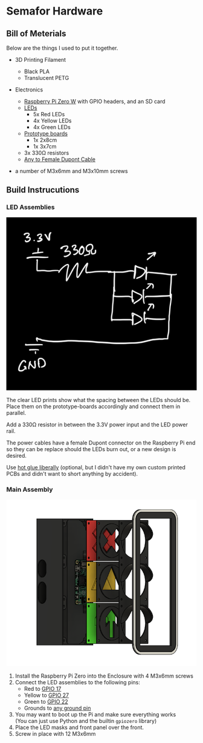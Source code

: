 # Semafor Hardware

## Bill of Meterials

Below are the things I used to put it together.

- 3D Printing Filament

  - Black PLA
  - Translucent PETG

- Electronics

  - [Raspberry Pi Zero W](https://www.pbtech.co.nz/product/SEVRBP0412/Raspberry-Pi-Zero-W-1GHz-BCM2835-Single-Core-CPU-5) with GPIO headers, and an SD card
  - [LEDs](https://www.aliexpress.com/item/1005003323707856.html)
    - 5x Red LEDs
    - 4x Yellow LEDs
    - 4x Green LEDs
  - [Prototype boards](https://www.aliexpress.com/item/1005006046334726.html)
    - 1x 2x8cm
    - 1x 3x7cm
  - 3x 330&Omega; resistors
  - [Any to Female Dupont Cable](https://www.aliexpress.com/item/1005005501503609.html)

- a number of M3x6mm and M3x10mm screws

## Build Instrucutions

### LED Assemblies

![alt text](images/led-assembly.png)

The clear LED prints show what the spacing between the LEDs should be. Place them on the prototype-boards accordingly and connect them in parallel.

Add a 330&Omega; resistor in between the 3.3V power input and the LED power rail.

The power cables have a female Dupont connector on the Raspberry Pi end so they can be replace should the LEDs burn out, or a new design is desired.

Use [hot glue liberally](images/hot-glue.png) (optional, but I didn't have my own custom printed PCBs and didn't want to short anything by accident).

### Main Assembly

![alt text](images/exploded-view.png)

1. Install the Raspberry Pi Zero into the Enclosure with 4 M3x6mm screws
2. Connect the LED assemblies to the following pins:
   - Red to [GPIO 17](https://pinout.xyz/pinout/pin11_gpio17/)
   - Yellow to [GPIO 27](https://pinout.xyz/pinout/pin13_gpio27/)
   - Green to [GPIO 22](https://pinout.xyz/pinout/pin15_gpio22/)
   - Grounds to [any ground pin](https://pinout.xyz/pinout/ground)
3. You may want to boot up the Pi and make sure everything works\
   (You can just use Python and the builtin `gpiozero` library)
4. Place the LED masks and front panel over the front.
5. Screw in place with 12 M3x6mm
